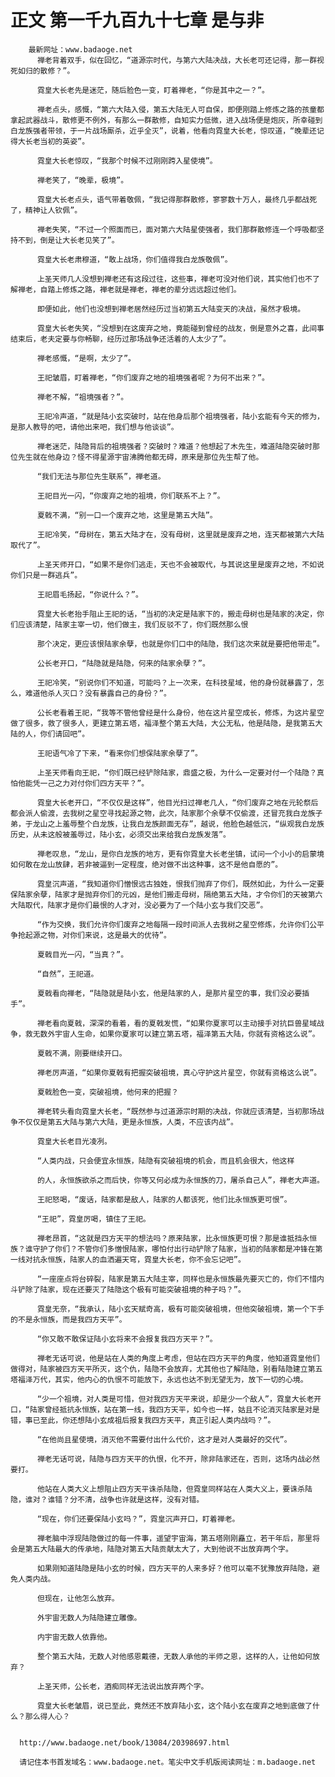 # 正文 第一千九百九十七章 是与非
        最新网址：www.badaoge.net
          禅老背着双手，似在回忆，“道源宗时代，与第六大陆决战，大长老可还记得，那一群视死如归的散修？”。
      
          霓皇大长老先是迷茫，随后脸色一变，盯着禅老，“你是其中之一？”。
      
          禅老点头，感慨，“第六大陆入侵，第五大陆无人可自保，即便刚踏上修炼之路的孩童都拿起武器战斗，散修更不例外，有那么一群散修，自知实力低微，进入战场便是炮灰，所幸碰到白龙族强者带领，于一片战场厮杀，近乎全灭”，说着，他看向霓皇大长老，惊叹道，“晚辈还记得大长老当初的英姿”。
      
          霓皇大长老惊叹，“我那个时候不过刚刚跨入星使境”。
      
          禅老笑了，“晚辈，极境”。
      
          霓皇大长老点头，语气带着敬佩，“我记得那群散修，寥寥数十万人，最终几乎都战死了，精神让人钦佩”。
      
          禅老失笑，“不过一个照面而已，面对第六大陆星使强者，我们那群散修连一个呼吸都坚持不到，倒是让大长老见笑了”。
      
          霓皇大长老肃穆道，“敢上战场，你们值得我白龙族敬佩”。
      
          上圣天师几人没想到禅老还有这段过往，这些事，禅老可没对他们说，其实他们也不了解禅老，自踏上修炼之路，禅老就是禅老，禅老的辈分远远超过他们。
      
          即便如此，他们也没想到禅老居然经历过当初第五大陆变天的决战，虽然才极境。
      
          霓皇大长老失笑，“没想到在这废弃之地，竟能碰到曾经的战友，倒是意外之喜，此间事结束后，老夫定要与你畅聊，经历过那场战争还活着的人太少了”。
      
          禅老感慨，“是啊，太少了”。
      
          王祀皱眉，盯着禅老，“你们废弃之地的祖境强者呢？为何不出来？”。
      
          禅老不解，“祖境强者？”。
      
          王祀冷声道，“就是陆小玄突破时，站在他身后那个祖境强者，陆小玄能有今天的修为，是那人教导的吧，请他出来吧，我们想与他谈谈”。
      
          禅老迷茫，陆隐背后的祖境强者？突破时？难道？他想起了木先生，难道陆隐突破时那位先生就在他身边？怪不得星源宇宙沸腾他都无碍，原来是那位先生帮了他。
      
          “我们无法与那位先生联系”，禅老道。
      
          王祀目光一闪，“你废弃之地的祖境，你们联系不上？”。
      
          夏戟不满，“别一口一个废弃之地，这里是第五大陆”。
      
          王祀冷笑，“母树在，第五大陆才在，没有母树，这里就是废弃之地，连天都被第六大陆取代了”。
      
          上圣天师开口，“如果不是你们逃走，天也不会被取代，与其说这里是废弃之地，不如说你们只是一群逃兵”。
      
          王祀眉毛扬起，“你说什么？”。
      
          霓皇大长老抬手阻止王祀的话，“当初的决定是陆家下的，搬走母树也是陆家的决定，你们应该清楚，陆家主宰一切，他们做主，我们反驳不了，你们既然那么恨
      
          那个决定，更应该恨陆家余孽，也就是你们口中的陆隐，我们这次来就是要把他带走”。
      
          公长老开口，“陆隐就是陆隐，何来的陆家余孽？”。
      
          王祀冷笑，“别说你们不知道，可能吗？上一次来，在科技星域，他的身份就暴露了，怎么，难道他杀人灭口？没有暴露自己的身份？”。
      
          公长老看着王祀，“我等不管他曾经是什么身份，他在这片星空成长，修炼，为这片星空做了很多，救了很多人，更建立第五塔，福泽整个第五大陆，大公无私，他是陆隐，是我第五大陆的人，你们请回吧”。
      
          王祀语气冷了下来，“看来你们想保陆家余孽了”。
      
          上圣天师看向王祀，“你们既已经铲除陆家，鼎盛之极，为什么一定要对付一个陆隐？真怕他能凭一己之力对付你们四方天平？”。
      
          霓皇大长老开口，“不仅仅是这样”，他目光扫过禅老几人，“你们废弃之地在元轮祭后都会派人偷渡，去我树之星空寻找起源之物，此次，陆家那个余孽不仅偷渡，还冒充我白龙族子弟，于龙山之上羞辱整个白龙族，让我白龙族颜面无存”，越说，他脸色越低沉，“纵观我白龙族历史，从未这般被羞辱过，陆小玄，必须交出来给我白龙族发落”。
      
          禅老叹息，“龙山，是你白龙族的地方，更有你霓皇大长老坐镇，试问一个小小的启蒙境如何敢在龙山放肆，若非被逼到一定程度，绝对做不出这种事，这不是他自愿的”。
      
          霓皇沉声道，“我知道你们憎恨远古独姓，恨我们抛弃了你们，既然如此，为什么一定要保陆家余孽，陆家才是抛弃你们的元凶，是他们搬走母树，隔绝第五大陆，才令你们的天被第六大陆取代，陆家才是你们最恨的人才对，没必要为了一个陆小玄与我们交恶”。
      
          “作为交换，我们允许你们废弃之地每隔一段时间派人去我树之星空修炼，允许你们公平争抢起源之物，对你们来说，这是最大的优待”。
      
          夏戟目光一闪，“当真？”。
      
          “自然”，王祀道。
      
          夏戟看向禅老，“陆隐就是陆小玄，他是陆家的人，是那片星空的事，我们没必要插手”。
      
          禅老看向夏戟，深深的看着，看的夏戟发慌，“如果你夏家可以主动接手对抗巨兽星域战争，救无数外宇宙人生命，如果你夏家可以建立第五塔，福泽第五大陆，你就有资格这么说”。
      
          夏戟不满，刚要继续开口。
      
          禅老厉声道，“如果你夏戟有把握突破祖境，真心守护这片星空，你就有资格这么说”。
      
          夏戟脸色一变，突破祖境，他何来的把握？
      
          禅老转头看向霓皇大长老，“既然参与过道源宗时期的决战，你就应该清楚，当初那场战争不仅仅是第五大陆与第六大陆，更是永恒族，人类，不应该内战”。
      
          霓皇大长老目光凌冽。
      
          “人类内战，只会便宜永恒族，陆隐有突破祖境的机会，而且机会很大，他这样
      
          的人，永恒族欲杀之而后快，你等又何必成为永恒族的刀，屠杀自己人”，禅老大声道。
      
          王祀怒喝，“废话，陆家都是敌人，陆家的人都该死，他们比永恒族更可恨”。
      
          “王祀”，霓皇厉喝，镇住了王祀。
      
          禅老昂首，“这就是四方天平的想法吗？原来陆家，比永恒族更可恨？那是谁抵挡永恒族？谁守护了你们？不管你们多憎恨陆家，哪怕付出行动铲除了陆家，当初的陆家都是冲锋在第一线对抗永恒族，陆家人的血洒遍天穹，霓皇大长老，你不会忘记吧”。
      
          “一座座点将台碎裂，陆家是第五大陆主宰，同样也是永恒族最先要灭亡的，你们不惜内斗铲除了陆家，现在还要灭了陆隐这个极有可能突破祖境的种子吗？”。
      
          霓皇无奈，“我承认，陆小玄天赋奇高，极有可能突破祖境，但他突破祖境，第一个下手的不是永恒族，而是我四方天平”。
      
          “你又敢不敢保证陆小玄将来不会报复我四方天平？”。
      
          禅老无话可说，他是站在人类的角度上考虑，但站在四方天平的角度，他知道霓皇他们做得对，陆家被四方天平所灭，这个仇，陆隐不会放弃，尤其他也了解陆隐，别看陆隐建立第五塔福泽万代，其实，他内心的仇恨不可能放下，永远也达不到无望无为，放下一切的心境。
      
          “少一个祖境，对人类是可惜，但对我四方天平来说，却是少一个敌人”，霓皇大长老开口，“陆家曾经抵抗永恒族，站在第一线，我四方天平，如今也一样，姑且不论消灭陆家是对是错，事已至此，你还想陆小玄成祖后报复我四方天平，真正引起人类内战吗？”。
      
          “在他尚且星使境，消灭他不需要付出什么代价，这才是对人类最好的交代”。
      
          禅老无话可说，陆隐与四方天平的仇恨，化不开，除非陆家还在，否则，这场内战必然要打。
      
          他站在人类大义上想阻止四方天平诛杀陆隐，但霓皇同样站在人类大义上，要诛杀陆隐，谁对？谁错？分不清，战争也许就是这样，没有对错。
      
          “现在，你们还要保陆小玄吗？”，霓皇沉声开口，盯着禅老。
      
          禅老脑中浮现陆隐做过的每一件事，遥望宇宙海，第五塔刚刚矗立，若干年后，那里将会是第五大陆最大的传承地，陆隐对第五大陆贡献太大了，大到他说不出放弃两个字。
      
          如果刚知道陆隐是陆小玄的时候，四方天平的人来多好？他可以毫不犹豫放弃陆隐，避免人类内战。
      
          但现在，让他怎么放弃。
      
          外宇宙无数人为陆隐建立雕像。
      
          内宇宙无数人依靠他。
      
          整个第五大陆，无数人对他感恩戴德，无数人承他的半师之恩，这样的人，让他如何放弃？
      
          上圣天师，公长老，酒痴同样无法说出放弃两个字。
      
          霓皇大长老皱眉，说已至此，竟然还不放弃陆小玄，这个陆小玄在废弃之地到底做了什么？那么得人心？
      
      
      http://www.badaoge.net/book/13084/20398697.html
      
      请记住本书首发域名：www.badaoge.net。笔尖中文手机版阅读网址：m.badaoge.net